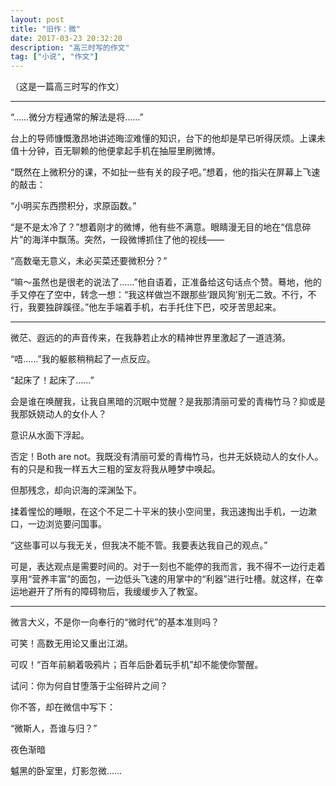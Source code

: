 ```yaml
---
layout: post
title: "旧作：微"
date: 2017-03-23 20:32:20
description: "高三时写的作文"
tag: ["小说", "作文"]
---
```


（这是一篇高三时写的作文）

---

“……微分方程通常的解法是将……”

台上的导师慷慨激昂地讲述晦涩难懂的知识，台下的他却是早已听得厌烦。上课未值十分钟，百无聊赖的他便拿起手机在抽屉里刷微博。

“既然在上微积分的课，不如扯一些有关的段子吧。”想着，他的指尖在屏幕上飞速的敲击：

“小明买东西攒积分，求原函数。”

“是不是太冷了？”想着刚才的微博，他有些不满意。眼睛漫无目的地在“信息碎片”的海洋中飘荡。突然，一段微博抓住了他的视线——

“高数毫无意义，未必买菜还要微积分？”

“嘛～虽然也是很老的说法了……”他自语着，正准备给这句话点个赞。蓦地，他的手又停在了空中，转念一想：“我这样做岂不跟那些‘跟风狗’别无二致。不行，不行，我要独辟蹊径。”他左手端着手机，右手托住下巴，咬牙苦思起来。

---


微茫、遐远的的声音传来，在我静若止水的精神世界里激起了一道涟漪。

“唔……”我的躯骸稍稍起了一点反应。

“起床了！起床了……”

会是谁在唤醒我，让我自黑暗的沉眠中觉醒？是我那清丽可爱的青梅竹马？抑或是我那妖娆动人的女仆人？

意识从水面下浮起。

否定！Both are not。我既没有清丽可爱的青梅竹马，也并无妖娆动人的女仆人。有的只是和我一样五大三粗的室友将我从睡梦中唤起。

但那残念，却向识海的深渊坠下。

揉着惺忪的睡眼，在这个不足二十平米的狭小空间里，我迅速掏出手机，一边漱口，一边浏览要问国事。

“这些事可以与我无关，但我决不能不管。我要表达我自己的观点。”

可是，表达观点是需要时间的。对于一刻也不能停的我而言，我不得不一边行走着享用“营养丰富”的面包，一边低头飞速的用掌中的“利器”进行吐槽。就这样，在幸运地避开了所有的障碍物后，我缓缓步入了教室。

---


微言大义，不是你一向奉行的“微时代”的基本准则吗？

可笑！高数无用论又重出江湖。

可叹！“百年前躺着吸鸦片；百年后卧着玩手机”却不能使你警醒。

试问：你为何自甘堕落于尘俗碎片之间？

你不答，却在微信中写下：

“微斯人，吾谁与归？”

 

夜色渐暗

魆黑的卧室里，灯影忽微……


